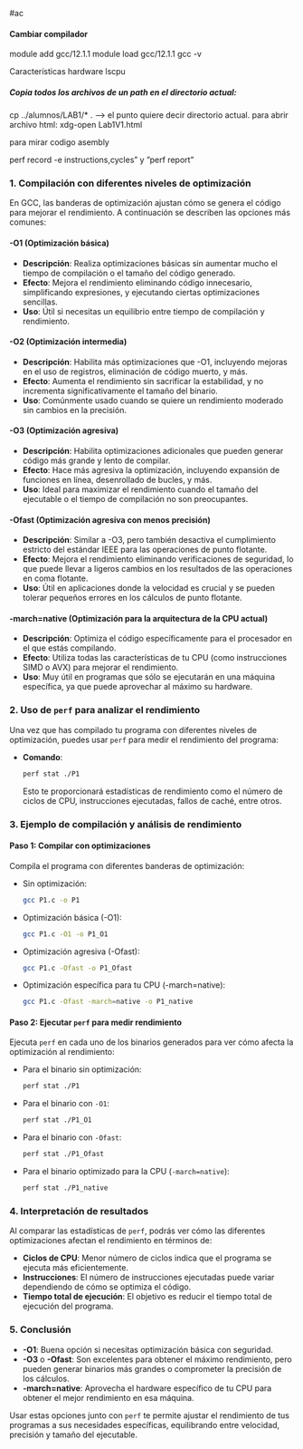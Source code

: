 #ac

#### Cambiar compilador
module add gcc/12.1.1
module load gcc/12.1.1
gcc -v

Características hardware
lscpu

##### Copia todos los archivos de un path en el directorio actual:
cp ../alumnos/LAB1/* . --> el punto quiere decir directorio actual.
para abrir archivo html:
xdg-open Lab1V1.html

para mirar codigo asembly

perf record -e instructions,cycles” y ”perf report”
### 1. **Compilación con diferentes niveles de optimización**

En GCC, las banderas de optimización ajustan cómo se genera el código para mejorar el rendimiento. A continuación se describen las opciones más comunes:

#### -O1 (Optimización básica)
- **Descripción**: Realiza optimizaciones básicas sin aumentar mucho el tiempo de compilación o el tamaño del código generado.
- **Efecto**: Mejora el rendimiento eliminando código innecesario, simplificando expresiones, y ejecutando ciertas optimizaciones sencillas.
- **Uso**: Útil si necesitas un equilibrio entre tiempo de compilación y rendimiento.

#### -O2 (Optimización intermedia)
- **Descripción**: Habilita más optimizaciones que -O1, incluyendo mejoras en el uso de registros, eliminación de código muerto, y más.
- **Efecto**: Aumenta el rendimiento sin sacrificar la estabilidad, y no incrementa significativamente el tamaño del binario.
- **Uso**: Comúnmente usado cuando se quiere un rendimiento moderado sin cambios en la precisión.

#### -O3 (Optimización agresiva)
- **Descripción**: Habilita optimizaciones adicionales que pueden generar código más grande y lento de compilar.
- **Efecto**: Hace más agresiva la optimización, incluyendo expansión de funciones en línea, desenrollado de bucles, y más.
- **Uso**: Ideal para maximizar el rendimiento cuando el tamaño del ejecutable o el tiempo de compilación no son preocupantes.

#### -Ofast (Optimización agresiva con menos precisión)
- **Descripción**: Similar a -O3, pero también desactiva el cumplimiento estricto del estándar IEEE para las operaciones de punto flotante.
- **Efecto**: Mejora el rendimiento eliminando verificaciones de seguridad, lo que puede llevar a ligeros cambios en los resultados de las operaciones en coma flotante.
- **Uso**: Útil en aplicaciones donde la velocidad es crucial y se pueden tolerar pequeños errores en los cálculos de punto flotante.

#### -march=native (Optimización para la arquitectura de la CPU actual)
- **Descripción**: Optimiza el código específicamente para el procesador en el que estás compilando.
- **Efecto**: Utiliza todas las características de tu CPU (como instrucciones SIMD o AVX) para mejorar el rendimiento.
- **Uso**: Muy útil en programas que sólo se ejecutarán en una máquina específica, ya que puede aprovechar al máximo su hardware.

### 2. **Uso de `perf` para analizar el rendimiento**

Una vez que has compilado tu programa con diferentes niveles de optimización, puedes usar `perf` para medir el rendimiento del programa:

- **Comando**: 
  ```bash
  perf stat ./P1
  ```
  Esto te proporcionará estadísticas de rendimiento como el número de ciclos de CPU, instrucciones ejecutadas, fallos de caché, entre otros.

### 3. **Ejemplo de compilación y análisis de rendimiento**

#### Paso 1: Compilar con optimizaciones

Compila el programa con diferentes banderas de optimización:

- Sin optimización:
  ```bash
  gcc P1.c -o P1
  ```

- Optimización básica (-O1):
  ```bash
  gcc P1.c -O1 -o P1_O1
  ```

- Optimización agresiva (-Ofast):
  ```bash
  gcc P1.c -Ofast -o P1_Ofast
  ```

- Optimización específica para tu CPU (-march=native):
  ```bash
  gcc P1.c -Ofast -march=native -o P1_native
  ```

#### Paso 2: Ejecutar `perf` para medir rendimiento

Ejecuta `perf` en cada uno de los binarios generados para ver cómo afecta la optimización al rendimiento:

- Para el binario sin optimización:
  ```bash
  perf stat ./P1
  ```

- Para el binario con `-O1`:
  ```bash
  perf stat ./P1_O1
  ```

- Para el binario con `-Ofast`:
  ```bash
  perf stat ./P1_Ofast
  ```

- Para el binario optimizado para la CPU (`-march=native`):
  ```bash
  perf stat ./P1_native
  ```

### 4. **Interpretación de resultados**

Al comparar las estadísticas de `perf`, podrás ver cómo las diferentes optimizaciones afectan el rendimiento en términos de:

- **Ciclos de CPU**: Menor número de ciclos indica que el programa se ejecuta más eficientemente.
- **Instrucciones**: El número de instrucciones ejecutadas puede variar dependiendo de cómo se optimiza el código.
- **Tiempo total de ejecución**: El objetivo es reducir el tiempo total de ejecución del programa.

### 5. **Conclusión**

- **-O1**: Buena opción si necesitas optimización básica con seguridad.
- **-O3** o **-Ofast**: Son excelentes para obtener el máximo rendimiento, pero pueden generar binarios más grandes o comprometer la precisión de los cálculos.
- **-march=native**: Aprovecha el hardware específico de tu CPU para obtener el mejor rendimiento en esa máquina.

Usar estas opciones junto con `perf` te permite ajustar el rendimiento de tus programas a sus necesidades específicas, equilibrando entre velocidad, precisión y tamaño del ejecutable.